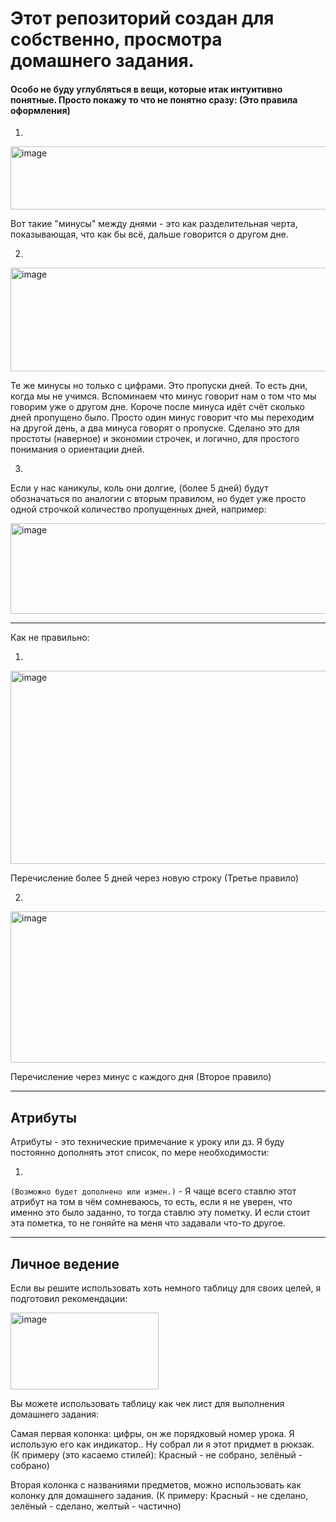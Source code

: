 # Этот репозиторий создан для собственно, просмотра домашнего задания. 

#### Особо не буду углубляться в вещи, которые итак интуитивно понятные. Просто покажу то что не понятно сразу: (Это правила оформления)
1. 
<img width="866" height="101" alt="image" src="https://github.com/user-attachments/assets/a0cf93cb-d78b-469d-a366-e67faf93d7ef" />

Вот такие "минусы" между днями - это как разделительная черта, показывающая, что как бы всё, дальше говорится о другом дне.

2.

<img width="858" height="166" alt="image" src="https://github.com/user-attachments/assets/e4d125df-a7e5-465e-b131-29009c7ba69a" />

Те же минусы но только с цифрами. Это пропуски дней. То есть дни, когда мы не учимся.
Вспоминаем что минус говорит нам о том что мы говорим уже о другом дне. Короче после минуса идёт счёт сколько дней пропущено было. Просто один минус говорит что мы переходим на другой день, а два минуса говорят о пропуске. Сделано это для простоты (наверное) и экономии строчек, и логично, для простого понимания о ориентации дней.

3.
Если у нас каникулы, коль они долгие, (более 5 дней) будут обозначаться по аналогии с вторым правилом, но будет уже просто одной строчкой количество пропущенных дней, например:

<img width="852" height="145" alt="image" src="https://github.com/user-attachments/assets/97740955-dc4c-4576-ad70-c26de4ef117a" />

___

Как не правильно:

1. 

<img width="879" height="309" alt="image" src="https://github.com/user-attachments/assets/a673f9d6-6d8f-4b0a-a137-65a65626ccaf" />

Перечисление более 5 дней через новую строку (Третье правило)

2.

<img width="895" height="242" alt="image" src="https://github.com/user-attachments/assets/b94b60f6-3186-490e-86a7-19bf16725fec" />

Перечисление через минус с каждого дня (Второе правило)

___

## Атрибуты

Атрибуты - это технические примечание к уроку или дз. Я буду постоянно дополнять этот список, по мере необходимости:

1.

`(Возможно будет дополнено или измен.)` - Я чаще всего ставлю этот атрибут на том в чём сомневаюсь, то есть, если я не уверен, что именно это было заданно, то тогда ставлю эту пометку. И если стоит эта пометка, то не гоняйте на меня что задавали что-то другое.

___

## Личное ведение

Если вы решите использовать хоть немного таблицу для своих целей, я подготовил рекомендации:

<img width="237" height="123" alt="image" src="https://github.com/user-attachments/assets/5b2955d2-5629-4921-b213-f23db6e44617" />

Вы можете использовать таблицу как чек лист для выполнения домашнего задания:

Самая первая колонка: цифры, он же порядковый номер урока. Я использую его как индикатор.. Ну собрал ли я этот придмет в рюкзак.
(К примеру (это касаемо стилей): Красный - не собрано, зелёный - собрано)

Вторая колонка с названиями предметов, можно использовать как колонку для домашнего задания.
(К примеру: Красный - не сделано, зелёный - сделано, желтый - частично)



